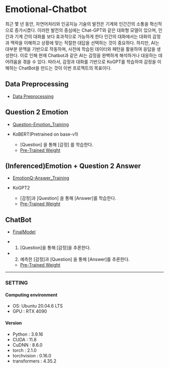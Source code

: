 # Emotional-Chatbot

최근 몇 년 동안, 자연어처리와 인공지능 기술의 발전은 기계와 인간간의 소통을 혁신적으로 증가시켰다. 이러한 발전의 중심에는 Chat-GPT와 같은 대화형 모델이 있으며, 인간과 기계 간의 대화를 보다 효과적으로 가능하게 한다 인간의 대화에서는 대화의 감정과 맥락을 이해하고 상황에 맞는 적절한 대답을 선택하는 것이 중요하다. 하지만, AI는 대부분 문맥을 기반으로 작동하며, 사전에 학습된 데이터와 패턴을 활용하여 응답을 생성한다. 이로 인해 현재 Chatbot과 같은 AI는 감정을 완벽하게 해석하거나 대응하는 데 어려움을 겪을 수 있다. 따라서, 감정과 대화를 기반으로 KoGPT를 학습하여 감정을 이해하는 ChatBot을 만드는 것이 이번 프로젝트의 목표이다.  

## Data Preprocessing
- [Data Preprocessing](https://github.com/hankyuwon/Emotional-Chatbot/blob/develop/Data_preprocessing)

## Question 2 Emotion
 - [Question-Emotion_Training](https://github.com/hankyuwon/Emotional-Chatbot/tree/develop/Question-Emotion_Training)

 - KoBERT(Pretrained on base-v1)
   - [Question] 을 통해 [감정] 를 학습한다.
   - [Pre-Trained Weight](https://drive.google.com/drive/u/0/folders/1V4v0ppYLoDvwemRnVpd-0QCYnCnqDSsl)

## (Inferenced)Emotion + Question 2 Answer
 - [EmotionQ-Answer_Training](https://github.com/hankyuwon/Emotional-Chatbot/tree/develop/EmotionQ-Answer_Training)

 - KoGPT2
   - [감정]과 [Question] 을 통해 [Answer]를 학습한다.
   - [Pre-Trained Weight](https://drive.google.com/drive/u/0/folders/13MgcxhXt_BPmEg9-LK1y8Af2gPoBrRI2)

## ChatBot
- [FinalModel](https://github.com/hankyuwon/Emotional-Chatbot/blob/develop/FinalModel)

- 1) [Question]을 통해 [감정]을 추론한다.

- 2) 예측한 [감정]과 [Question] 을 통해 [Answer]를 추론한다.
    - [Pre-Trained Weight](https://drive.google.com/drive/u/0/folders/1XFDGbr1ATrh1g_LSEyxZy5arHYFVc50M)

---
### SETTING

#### Computing environment
- OS: Ubuntu 20.04.6 LTS
- GPU : RTX 4090

#### Version
- Python : 3.9.16
- CUDA : 11.8
- CuDNN : 8.6.0
- torch : 2.1.0
- torchvision : 0.16.0
- transformers : 4.35.2